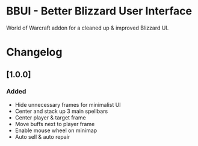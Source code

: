 # BBUI - Better Blizzard User Interface

World of Warcraft addon for a cleaned up & improved Blizzard UI.

# Changelog

## [1.0.0]

### Added

- Hide unnecessary frames for minimalist UI
- Center and stack up 3 main spellbars
- Center player & target frame
- Move buffs next to player frame
- Enable mouse wheel on minimap
- Auto sell & auto repair

